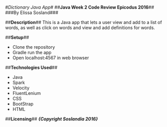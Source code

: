 #_Dictionary Java App_#
##**Java Week 2 Code Review Epicodus 2016**##
###By Elissa Sosland###

##**Description**##
This is a Java app that lets a user view and add to a list of words, as well as click on words and view and add definitions for words.

##**Setup**##
* Clone the repository
* Gradle run the app
* Open localhost:4567 in web browser

##**Technologies Used**##
* Java
* Spark
* Velocity
* FluentLenium
* CSS
* BootStrap
* HTML

##**Licensing**##
**_{Copyright Soslandia 2016}_**
